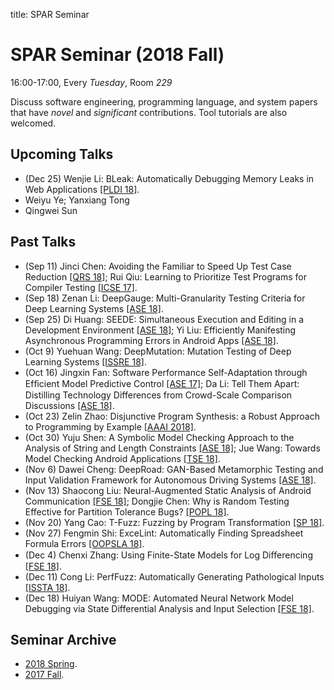 title: SPAR Seminar

# SPAR Seminar (2018 Fall)

16:00-17:00, Every *Tuesday*, Room *229*

Discuss software engineering, programming language, and system papers that have *novel* and *significant* contributions. Tool tutorials are also welcomed.

## Upcoming Talks
* (Dec 25) Wenjie Li: BLeak: Automatically Debugging Memory Leaks in Web Applications [[PLDI 18]](https://jvilk.com/assets/pdf/bleak.pdf).
* Weiyu Ye; Yanxiang Tong
* Qingwei Sun

## Past Talks
* (Sep 11) Jinci Chen: Avoiding the Familiar to Speed Up Test Case Reduction [[QRS 18]](https://ieeexplore.ieee.org/document/8424994/); Rui Qiu: Learning to Prioritize Test Programs for Compiler Testing [[ICSE 17]](http://materials.dagstuhl.de/files/17/17502/17502.JunjieChen.Preprint.pdf).
* (Sep 18) Zenan Li: DeepGauge: Multi-Granularity Testing Criteria for Deep Learning Systems [[ASE 18]](https://arxiv.org/abs/1803.07519).
* (Sep 25) Di Huang: SEEDE: Simultaneous Execution and Editing in a Development Environment [[ASE 18]](https://doi.org/10.1145/3238147.3238182); Yi Liu: Efficiently Manifesting Asynchronous Programming Errors in Android Apps [[ASE 18]](https://tingsu.github.io/files/ase18-async.pdf).
* (Oct 9) Yuehuan Wang: DeepMutation: Mutation Testing of Deep Learning Systems [[ISSRE 18]](https://arxiv.org/pdf/1805.05206.pdf).
* (Oct 16) Jingxin Fan: Software Performance Self-Adaptation through Efﬁcient Model Predictive Control [[ASE 17]](http://cse.lab.imtlucca.it/~mirco.tribastone/papers/ase2017.pdf); Da Li: Tell Them Apart: Distilling Technology Differences from Crowd-Scale Comparison Discussions [[ASE 18]](https://chunyang-chen.github.io/publication/diffSimilarTech.pdf).
* (Oct 23) Zelin Zhao: Disjunctive Program Synthesis: a Robust Approach to Programming by Example [[AAAI 2018]](https://www.aaai.org/ocs/index.php/AAAI/AAAI18/paper/view/17055/15835).
* (Oct 30) Yuju Shen: A Symbolic Model Checking Approach to the Analysis of String and Length Constraints [[ASE 18]](https://dl.acm.org/ft_gateway.cfm?id=3238189&ftid=1995572&dwn=1&CFID=26138668&CFTOKEN=ae9586e38acef0e9-41BBF88E-F72B-F23B-16CF441A7C313EBE); Jue Wang: Towards Model Checking Android Applications [[TSE 18]](https://ieeexplore.ieee.org/document/7911333).
* (Nov 6) Dawei Cheng: DeepRoad: GAN-Based Metamorphic Testing and Input Validation Framework for Autonomous Driving Systems [[ASE 18]](http://www.utdallas.edu/~lxz144130/publications/ase2018.pdf).
* (Nov 13) Shaocong Liu: Neural-Augmented Static Analysis of Android Communication [[FSE 18]](http://pages.cs.wisc.edu/~aws/papers/fse18a.pdf); Dongjie Chen: Why is Random Testing Effective for Partition Tolerance Bugs? [[POPL 18]](https://dl.acm.org/citation.cfm?id=3177123.3158134).
* (Nov 20) Yang Cao: T-Fuzz: Fuzzing by Program Transformation [[SP 18]](https://nebelwelt.net/publications/files/18Oakland.pdf).
* (Nov 27) Fengmin Shi: ExceLint: Automatically Finding Spreadsheet Formula Errors [[OOPSLA 18]](https://dl.acm.org/citation.cfm?id=3276518).
* (Dec 4) Chenxi Zhang: Using Finite-State Models for Log Diﬀerencing [[FSE 18]](http://www.cs.tau.ac.il/~maozs/papers/log-diff-fse18.pdf).
* (Dec 11) Cong Li: PerfFuzz: Automatically Generating Pathological Inputs [[ISSTA 18]](https://dl.acm.org/citation.cfm?id=3213874). 
* (Dec 18) Huiyan Wang: MODE: Automated Neural Network Model Debugging via State Differential Analysis and Input Selection [[FSE 18]](https://dl.acm.org/citation.cfm?id=3236082).

## Seminar Archive

* [2018 Spring](2018spring).
* [2017 Fall](2017fall).
